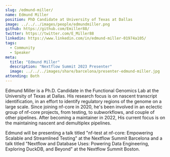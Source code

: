 ```yaml
---
slug: /edmund-miller/
name: Edmund Miller
position: PhD Candidate at University of Texas at Dallas
image: ../../../images/people/edmundmiller.png
github: https://github.com/Emiller88/
twitter: https://twitter.com/E_Miller88
linkedin: https://www.linkedin.com/in/edmund-miller-01974a105/
tags:
  - Community
  - Speaker
meta:
  title: "Edmund Miller"
  description: "Nextflow Summit 2023 Presenter"
  image: ../../../images/share/barcelona/presenter-edmund-miller.jpg
attending: Both
---
```

Edmund Miller is a Ph.D. Candidate in the Functional Genomics Lab at the University of Texas at Dallas. His research focus is on nascent transcript identification, in an effort to identify regulatory regions of the genome on a large scale. Since joining nf-core in 2020, he's been involved in an eclectic group of nf-core projects, from testing, to subworkflows, and couple of other pipelines. After becoming a maintainer in 2022, His current focus is on the maintaining nascent and demultiplex pipelines.

Edmund will be presenting a talk titled "nf-test at nf-core: Empowering Scalable and Streamlined Testing" at the Nextflow Summit Barcelona and a talk titled "Nextflow and Database Uses: Powering Data Engineering, Exploring DuckDB, and Beyond" at the Nextflow Summit Boston.
